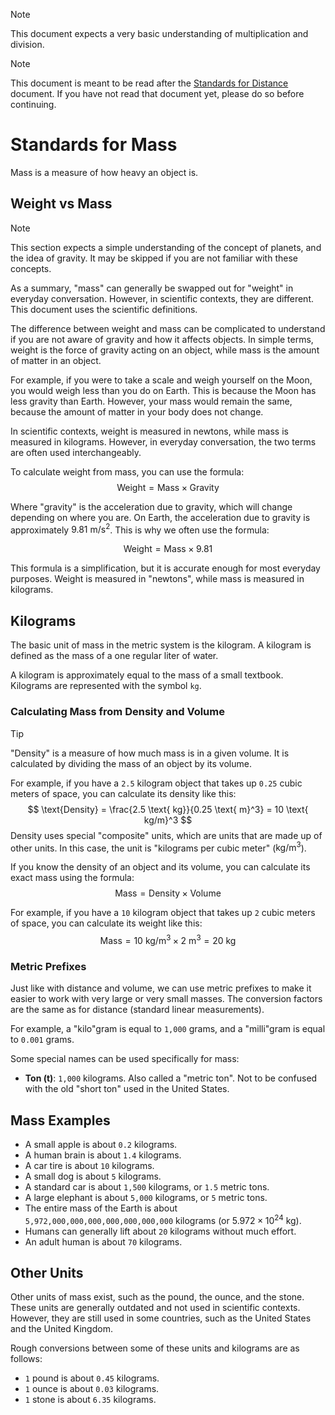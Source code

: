 > [!NOTE]
> This document expects a very basic understanding of multiplication and division.

> [!NOTE]
> This document is meant to be read after the [Standards for Distance](./Distance.md) document. If you have not read that document yet, please do so before continuing.

# Standards for Mass

Mass is a measure of how heavy an object is.

## Weight vs Mass

> [!NOTE]
> This section expects a simple understanding of the concept of planets, and the idea of gravity. It may be skipped if you are not familiar with these concepts.
>
> As a summary, "mass" can generally be swapped out for "weight" in everyday conversation. However, in scientific contexts, they are different. This document uses the scientific definitions.

The difference between weight and mass can be complicated to understand if you are not aware of gravity and how it affects objects. In simple terms, weight is the force of gravity acting on an object, while mass is the amount of matter in an object.

For example, if you were to take a scale and weigh yourself on the Moon, you would weigh less than you do on Earth. This is because the Moon has less gravity than Earth. However, your mass would remain the same, because the amount of matter in your body does not change.

In scientific contexts, weight is measured in newtons, while mass is measured in kilograms. However, in everyday conversation, the two terms are often used interchangeably.

To calculate weight from mass, you can use the formula:
$$
\text{Weight} = \text{Mass} \times \text{Gravity}
$$

Where "gravity" is the acceleration due to gravity, which will change depending on where you are. On Earth, the acceleration due to gravity is approximately $9.81 \text{ m/s}^2$. This is why we often use the formula:

$$
\text{Weight} = \text{Mass} \times 9.81
$$

This formula is a simplification, but it is accurate enough for most everyday purposes. Weight is measured in "newtons", while mass is measured in kilograms.

## Kilograms

The basic unit of mass in the metric system is the kilogram. A kilogram is defined as the mass of a one regular liter of water.

A kilogram is approximately equal to the mass of a small textbook. Kilograms are represented with the symbol `kg`.

### Calculating Mass from Density and Volume

> [!TIP]
> "Density" is a measure of how much mass is in a given volume. It is calculated by dividing the mass of an object by its volume.
>
> For example, if you have a `2.5` kilogram object that takes up `0.25` cubic meters of space, you can calculate its density like this:
> $$
> \text{Density} = \frac{2.5 \text{ kg}}{0.25 \text{ m}^3} = 10 \text{ kg/m}^3
> $$
> Density uses special "composite" units, which are units that are made up of other units. In this case, the unit is "kilograms per cubic meter" ($\text{kg/m}^3$).

If you know the density of an object and its volume, you can calculate its exact mass using the formula:
$$
\text{Mass} = \text{Density} \times \text{Volume}
$$

For example, if you have a `10` kilogram object that takes up `2` cubic meters of space, you can calculate its weight like this:
$$
\text{Mass} = 10 \text{ kg/m}^3 \times 2 \text{ m}^3 = 20 \text{ kg}
$$

### Metric Prefixes

Just like with distance and volume, we can use metric prefixes to make it easier to work with very large or very small masses. The conversion factors are the same as for distance (standard linear measurements).

For example, a "kilo"gram is equal to `1,000` grams, and a "milli"gram is equal to `0.001` grams.

Some special names can be used specifically for mass:
- **Ton (t)**: `1,000` kilograms. Also called a "metric ton". Not to be confused with the old "short ton" used in the United States.

## Mass Examples

- A small apple is about `0.2` kilograms.
- A human brain is about `1.4` kilograms.
- A car tire is about `10` kilograms.
- A small dog is about `5` kilograms.
- A standard car is about `1,500` kilograms, or `1.5` metric tons.
- A large elephant is about `5,000` kilograms, or `5` metric tons.
- The entire mass of the Earth is about `5,972,000,000,000,000,000,000,000` kilograms (or $5.972 \times 10^{24}$ kg).
- Humans can generally lift about `20` kilograms without much effort.
- An adult human is about `70` kilograms.

## Other Units

Other units of mass exist, such as the pound, the ounce, and the stone. These units are generally outdated and not used in scientific contexts. However, they are still used in some countries, such as the United States and the United Kingdom.

Rough conversions between some of these units and kilograms are as follows:
- `1` pound is about `0.45` kilograms.
- `1` ounce is about `0.03` kilograms.
- `1` stone is about `6.35` kilograms.